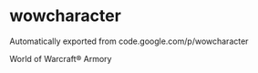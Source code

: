 # wowcharacter
Automatically exported from code.google.com/p/wowcharacter

World of Warcraft® Armory
